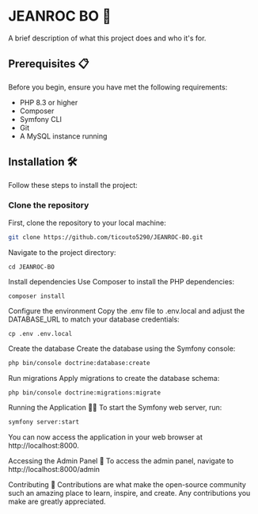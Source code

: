 # JEANROC BO 🚀

A brief description of what this project does and who it's for.

## Prerequisites 📋

Before you begin, ensure you have met the following requirements:

- PHP 8.3 or higher
- Composer
- Symfony CLI
- Git
- A MySQL instance running

## Installation 🛠️

Follow these steps to install the project:

### Clone the repository

First, clone the repository to your local machine:

```bash
git clone https://github.com/ticouto5290/JEANROC-BO.git
```

Navigate to the project directory:

```console
cd JEANROC-BO
```

Install dependencies
Use Composer to install the PHP dependencies:

```console
composer install
```

Configure the environment
Copy the .env file to .env.local and adjust the DATABASE_URL to match your database credentials:

```console
cp .env .env.local
```

Create the database
Create the database using the Symfony console:

```bash
php bin/console doctrine:database:create
```
Run migrations
Apply migrations to create the database schema:

```bash
php bin/console doctrine:migrations:migrate
```

Running the Application 🏃‍♂️
To start the Symfony web server, run:

```bash
symfony server:start
```

You can now access the application in your web browser at http://localhost:8000.

Accessing the Admin Panel 🔐
To access the admin panel, navigate to http://localhost:8000/admin 

Contributing 🤝
Contributions are what make the open-source community such an amazing place to learn, inspire, and create. Any contributions you make are greatly appreciated.